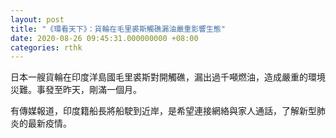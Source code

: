 ```yaml
---
layout: post
title: "《環看天下》：貨輪在毛里裘斯觸礁漏油嚴重影響生態"
date: 2020-08-26 09:45:31.000000000 +08:00
categories: rthk
---
```


日本一艘貨輪在印度洋島國毛里裘斯對開觸礁，漏出過千噸燃油，造成嚴重的環境災難。事發至昨天，剛滿一個月。

有傳媒報道，印度籍船長將船駛到近岸，是希望連接網絡與家人通話，了解新型肺炎的最新疫情。
